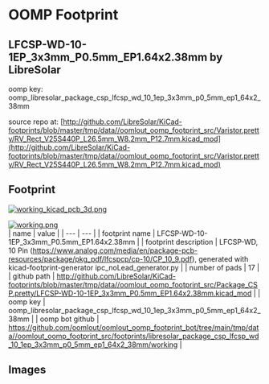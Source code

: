 # OOMP Footprint  
## LFCSP-WD-10-1EP_3x3mm_P0.5mm_EP1.64x2.38mm  by LibreSolar  
  
oomp key: oomp_libresolar_package_csp_lfcsp_wd_10_1ep_3x3mm_p0_5mm_ep1_64x2_38mm  
  
source repo at: [http://github.com/LibreSolar/KiCad-footprints/blob/master/tmp/data//oomlout_oomp_footprint_src/Varistor.pretty/RV_Rect_V25S440P_L26.5mm_W8.2mm_P12.7mm.kicad_mod](http://github.com/LibreSolar/KiCad-footprints/blob/master/tmp/data//oomlout_oomp_footprint_src/Varistor.pretty/RV_Rect_V25S440P_L26.5mm_W8.2mm_P12.7mm.kicad_mod)  
## Footprint  
  
[![working_kicad_pcb_3d.png](working_kicad_pcb_3d_600.png)](working_kicad_pcb_3d.png)  
  
[![working.png](working_600.png)](working.png)  
| name | value | 
| --- | --- | 
| footprint name | LFCSP-WD-10-1EP_3x3mm_P0.5mm_EP1.64x2.38mm | 
| footprint description | LFCSP-WD, 10 Pin (https://www.analog.com/media/en/package-pcb-resources/package/pkg_pdf/lfcspcp/cp-10/CP_10_9.pdf), generated with kicad-footprint-generator ipc_noLead_generator.py | 
| number of pads | 17 | 
| github path | http://github.com/LibreSolar/KiCad-footprints/blob/master/tmp/data//oomlout_oomp_footprint_src/Package_CSP.pretty/LFCSP-WD-10-1EP_3x3mm_P0.5mm_EP1.64x2.38mm.kicad_mod | 
| oomp key | oomp_libresolar_package_csp_lfcsp_wd_10_1ep_3x3mm_p0_5mm_ep1_64x2_38mm | 
| oomp bot github | https://github.com/oomlout/oomlout_oomp_footprint_bot/tree/main/tmp/data//oomlout_oomp_footprint_src/footprints/libresolar_package_csp_lfcsp_wd_10_1ep_3x3mm_p0_5mm_ep1_64x2_38mm/working | 
## Images  
